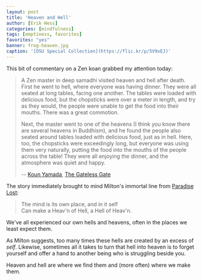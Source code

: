 ```yaml
---
layout: post
title: 'Heaven and Hell'
author: [Erik Hess]
categories: [mindfulness]
tags: [emptiness, favorites]
favorites: "yes"
banner: frog-heaven.jpg
caption: '[OSU Special Collection](https://flic.kr/p/5V9xEJ)'
---
```


This bit of commentary on a Zen koan grabbed my attention today:

> A Zen master in deep samadhi visited heaven and hell after death. First he went to hell, where everyone was having dinner. They were all seated at long tables, facing one another. The tables were loaded with delicious food, but the chopsticks were over a meter in length, and try as they would, the people were unable to get the food into their mouths. There was a great commotion.
> 
> Next, the master went to one of the heavens (I think you know there are several heavens in Buddhism), and he found the people also seated around tables loaded with delicious food, just as in hell. Here, too, the chopsticks were exceedingly long, but everyone was using them very naturally, putting the food into the mouths of the people across the table! They were all enjoying the dinner, and the atmosphere was quiet and happy.
>
> -- [Koun Yamada](https://en.wikipedia.org/wiki/Yamada_Koun), [The Gateless Gate](http://www.amazon.com/gp/product/0861713826?keywords=the%20Gateless%20gate&qid=1448075165&ref_=sr_1_1&sr=8-1)

The story immediately brought to mind Milton's immortal line from [Paradise Lost](https://www.dartmouth.edu/~milton/reading_room/pl/book_1/text.shtml):

> The mind is its own place, and in it self  
Can make a Heav'n of Hell, a Hell of Heav'n.

We've all experienced our own hells and heavens, often in the places we least expect them.

As Milton suggests, too many times these hells are created by an excess of *self*. Likewise, sometimes all it takes to turn that hell into heaven is to forget yourself and offer a hand to another being who is struggling beside you.

Heaven and hell are where we find them and (more often) where we make them.
